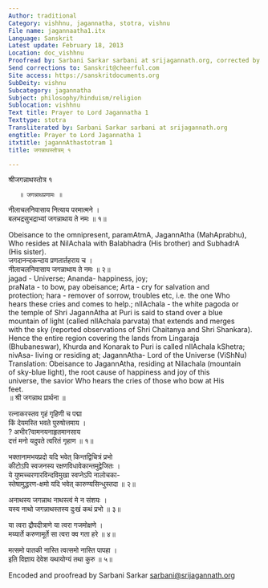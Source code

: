 ```yaml
---
Author: traditional
Category: vishhnu, jagannatha, stotra, vishnu
File name: jagannaatha1.itx
Language: Sanskrit
Latest update: February 18, 2013
Location: doc_vishhnu
Proofread by: Sarbani Sarkar sarbani at srijagannath.org, corrected by  Avinash Sathaye
Send corrections to: Sanskrit@cheerful.com
Site access: https://sanskritdocuments.org
SubDeity: vishnu
Subcategory: jagannatha
Subject: philosophy/hinduism/religion
Sublocation: vishhnu
Text title: Prayer to Lord Jagannatha 1
Texttype: stotra
Transliterated by: Sarbani Sarkar sarbani at srijagannath.org
engtitle: Prayer to Lord Jagannatha 1
itxtitle: jagannAthastotram 1
title: जगन्नाथस्तोत्रम् १

---
```

  
 श्रीजगन्नाथस्तोत्र १   
  
       ॥ जगन्नाथप्रणामः ॥  
  
नीलाचलनिवासाय नित्याय परमात्मने ।  
बलभद्रसुभद्राभ्यां जगन्नाथाय ते नमः ॥ १॥  
  
Obeisance to the omnipresent, paramAtmA, JagannAtha (MahAprabhu),  
Who resides at NilAchala with Balabhadra (His brother) and SubhadrA  
(His sister).  
जगदानन्दकन्दाय प्रणतार्तहराय च ।  
नीलाचलनिवासाय जगन्नाथाय ते नमः ॥ २॥   
jagad - Universe; Ananda- happiness, joy;   
praNata - to bow, pay obeisance; Arta - cry for salvation and  
protection; hara - remover of sorrow, troubles etc, i.e. the one Who  
hears these cries and comes to help.; nIlAchala - the white pagoda or  
the temple of Shri JagannAtha at Puri is said to stand over a blue  
mountain of light (called nIlAchala parvata) that extends and merges  
with the sky (reported observations of Shri Chaitanya and Shri Shankara).  
Hence the entire region covering the lands from Lingaraja  
(Bhubaneswar), Khurda and Konarak to Puri is called nIlAchala kShetra;  
nivAsa- living or residing at; JagannAtha- Lord of the Universe (ViShNu)  
Translation: Obeisance to JagannAtha, residing at Nilachala (mountain  
of sky-blue light), the root cause of happiness and joy of this  
universe, the savior Who hears the cries of those who bow at His  
feet.  
॥ श्री जगन्नाथ प्रार्थना ॥  
  
रत्नाकरस्तव गृहं गृहिणी च पद्मा  
किं देयमस्ति भवते पुरुषोत्तमाय ।  
? अभीर?वामनयनाहृतमानसाय  
दत्तं मनो यदुपते त्वरितं गृहाण ॥ १॥  
  
भक्तानामभयप्रदो यदि भवेत् किन्तद्विचित्रं प्रभो  
कीटोऽपि स्वजनस्य रक्षणविधावेकान्तमुद्वेजितः ।  
ये युष्मच्चरणारविन्दविमुखा स्वप्नेऽपि नालोचका-  
स्तेषामुद्धरण-क्षमो यदि भवेत् कारुण्यसिन्धुस्तदा ॥ २॥  
  
अनाथस्य जगन्नाथ नाथस्त्वं मे न संशयः ।  
यस्य नाथो जगन्नाथस्तस्य दुःखं कथं प्रभो ॥ ३॥  
  
या त्वरा द्रौपदीत्राणे या त्वरा गजमोक्षणे ।  
मय्यार्ते करुणामूर्ते सा त्वरा क्व गता हरे ॥ ४॥  
  
मत्समो पातकी नास्ति त्वत्समो नास्ति पापहा ।  
इति विज्ञाय देवेश यथायोग्यं तथा कुरु ॥ ५॥  
  
  
  
  
Encoded and proofread by Sarbani Sarkar sarbani@srijagannath.org  
  
  
